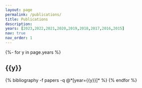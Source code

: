 ```yaml
---
layout: page
permalink: /publications/
title: Publications
description: 
years: [2023,2022,2021,2020,2019,2018,2017,2016,2015]
nav: true
nav_order: 1
---
```

<!-- _pages/publications.md -->
<div class="publications">

{%- for y in page.years %}
  <h2 class="year">{{y}}</h2>
  {% bibliography -f papers -q @*[year={{y}}]* %}
{% endfor %}

</div>

